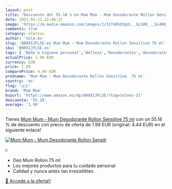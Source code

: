 ```yaml
---
layout: post
title: 'Descuento del 55.18 % en Mum Mum - Mum Desodorante Rollon Sensiti'
date: 2021-05-21 22:08:17
image: 'https://m.media-amazon.com/images/I/31T4OhX3gVL._SL500_._SL400_.jpg'
comments: true
category: ofertas
author: 'tole.es'
slug: 'B00XIJFL5E-es Mum Mum - Mum Desodorante Rollon Sensitive 75 ml'
sku: 'B00XIJFL5E-es'
tags: [ 'Baño e higiene personal','Belleza','Desodorantes','desodorante','mum mum', ]
actualPrice: 1.99 EUR
currency: EUR
price: 1.99
comparePrice: 4.44 EUR
prodname: 'Mum Mum - Mum Desodorante Rollon Sensitive  75 ml'
country: 'es'
flag: '🇪🇸'
brand: 'Mum Mum'
buyurl: 'https://www.amazon.es/dp/B00XIJFL5E/?tag=tolees-21'
descuento: '55.18'
average: '1.99'
---
```


Tienes [Mum Mum - Mum Desodorante Rollon Sensitive  75 ml](https://www.amazon.es/dp/B00XIJFL5E/?tag=tolees-21) con un 55.18 % de descuento con precio de oferta de 1.99 EUR (original: 4.44 EUR) en el siguiente enlace!

[![Mum Mum - Mum Desodorante Rollon Sensiti](https://m.media-amazon.com/images/I/31T4OhX3gVL._SL500_._SL400_.jpg)](https://www.amazon.es/dp/B00XIJFL5E/?tag=tolees-21)

ℹ️:

- Deo Mum Rollon 75 ml
- Los mejores productos para tu cuidado personal
- Calidad y nunca antes tan irresistibles.

[🛒 Accede a la oferta!!](https://www.amazon.es/dp/B00XIJFL5E/?tag=tolees-21)
